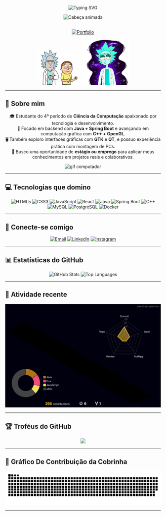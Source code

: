 <div align="center">

![Typing SVG](https://readme-typing-svg.demolab.com?font=Fira+Code&weight=500&size=24&pause=1000&color=00BFFF&center=true&vCenter=true&width=600&lines=Hi+there%2C+I'm+Ronny+%F0%9F%91%8B;Welcome+to+my+GitHub+Universe!+%F0%9F%8C%9F)

<img src="./src/head.gif" alt="Cabeça animada" width="60%" style="max-width: 500px;"><br><br>

[![Portfolio](https://img.shields.io/badge/🌐%20Portfólio-ronnyrocke.github.io-00BFFF?style=for-the-badge&logo=githubpages&logoColor=white)](https://ronnyrocke.github.io/.-portfolioronny)

<img src="./src/rickmorty.gif" alt="Rick and Morty" width="150">
<img src="./src/g0LgXzF.gif" alt="Rick Animado" width="150">

</div>

---

## 🧠 Sobre mim

<p align="center">
🎓 Estudante do 4º período de <strong>Ciência da Computação</strong> apaixonado por tecnologia e desenvolvimento.<br>
🚀 Focado em backend com <strong>Java + Spring Boot</strong> e avançando em computação gráfica com <strong>C++ + OpenGL</strong>.<br>
🖥️ Também exploro interfaces gráficas com <strong>GTK</strong> e <strong>QT</strong>, e possuo experiência prática com montagem de PCs.<br>
🤝 Busco uma oportunidade de <strong>estágio ou emprego</strong> para aplicar meus conhecimentos em projetos reais e colaborativos.
</p>

<p align="center">
  <img src="./src/computer.gif" alt="gif computador" height="190px">
</p>

---

## 💻 Tecnologias que domino

<div align="center">

![HTML5](https://img.shields.io/badge/HTML5-E34F26?style=for-the-badge&logo=html5&logoColor=white)
![CSS3](https://img.shields.io/badge/CSS3-1572B6?style=for-the-badge&logo=css3&logoColor=white)
![JavaScript](https://img.shields.io/badge/JavaScript-F7DF1E?style=for-the-badge&logo=javascript&logoColor=black)
![React](https://img.shields.io/badge/React-20232A?style=for-the-badge&logo=react&logoColor=61DAFB)
![Java](https://img.shields.io/badge/Java-ED8B00?style=for-the-badge&logo=java&logoColor=white)
![Spring Boot](https://img.shields.io/badge/Spring%20Boot-6DB33F?style=for-the-badge&logo=spring-boot&logoColor=white)
![C++](https://img.shields.io/badge/C++-00599C?style=for-the-badge&logo=cplusplus&logoColor=white)
![MySQL](https://img.shields.io/badge/MySQL-00758F?style=for-the-badge&logo=mysql&logoColor=white)
![PostgreSQL](https://img.shields.io/badge/PostgreSQL-316192?style=for-the-badge&logo=postgresql&logoColor=white)
![Docker](https://img.shields.io/badge/Docker-2496ED?style=for-the-badge&logo=docker&logoColor=white)

</div>

---

## 🤝 Conecte-se comigo

<div align="center">

[![Email](https://img.shields.io/badge/Email-ronaldespertosoares@gmail.com-00BFFF?style=for-the-badge&logo=gmail&logoColor=white)](mailto:ronaldespertosoares@gmail.com)
[![LinkedIn](https://img.shields.io/badge/LinkedIn-Ronald%20Soares-0077B5?style=for-the-badge&logo=linkedin&logoColor=white)](https://www.linkedin.com/in/ronald-soares-4510ab1a2/)
[![Instagram](https://img.shields.io/badge/Instagram-@ronny_rocke-E4405F?style=for-the-badge&logo=instagram&logoColor=white)](https://www.instagram.com/ronny_rocke/)

</div>

---

## 📊 Estatísticas do GitHub

<div align="center">
  <img src="https://github-readme-stats.vercel.app/api?username=RonnyRocke&show_icons=true&theme=radical&locale=pt-br" alt="GitHub Stats">
  <img src="https://github-readme-stats.vercel.app/api/top-langs/?username=RonnyRocke&layout=compact&theme=radical&locale=pt-br&title_color=00BFFF&text_color=ffffff&bg_color=000000&border_radius=10" alt="Top Languages">
</div>

---

## 🧩 Atividade recente

<div align="center">
  <img src="./profile-3d-contrib/profile-night-rainbow.svg" alt="3D Contribution Graph">
</div>

---

## 🏆 Troféus do GitHub

<div align="center">
  <img src="https://github-profile-trophy.vercel.app/?username=RonnyRocke&theme=onedark&title=MultiLanguage,Commits,Stars,Repositories,Followers&margin-w=15" />
</div>

---

## 🐍 Gráfico De Contribuição da Cobrinha

<picture>
  <source media="(prefers-color-scheme: dark)" srcset="https://raw.githubusercontent.com/mari4souza/mari4souza/output/github-contribution-grid-snake-dark.svg">
  <source media="(prefers-color-scheme: light)" srcset="https://raw.githubusercontent.com/mari4souza/mari4souza/output/github-contribution-grid-snake.svg">
  <img alt="snake animation" src="https://raw.githubusercontent.com/mari4souza/mari4souza/output/github-contribution-grid-snake.svg">
</picture>

---
